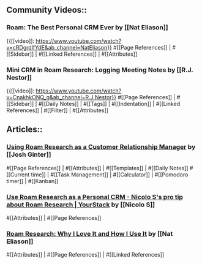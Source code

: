 ## Community Videos::

### Roam: The Best Personal CRM Ever by [[Nat Eliason]]

{{[[video]]: https://www.youtube.com/watch?v=cRDgrdlfYdE&ab_channel=NatEliason}}
#[[Page References]] | #[[Sidebar]] | #[[Linked References]] | #[[Attributes]]

### Mini CRM in Roam Research: Logging Meeting Notes by [[R.J. Nestor]]

{{[[video]]: https://www.youtube.com/watch?v=CnakhkONQ_g&ab_channel=R.J.Nestor}}
#[[Page References]] | #[[Sidebar]] | #[[Daily Notes]] | #[[Tags]] | #[[Indentation]] | #[[Linked References]] | #[[Filter]] | #[[Attributes]] 

## Articles::

### [Using Roam Research as a Customer Relationship Manager](https://thesweetsetup.com/using-roam-research-as-a-customer-relationship-manager/) by [[Josh Ginter]]

#[[Page References]] | #[[Attributes]] | #[[Templates]] | #[[Daily Notes]] #[[Current time]] | #[[Task Management]] | #[[Calculator]] | #[[Pomodoro timer]] | #[[Kanban]] 

### [Use Roam Research as a Personal CRM - Nicolo S's pro tip about Roam Research | YourStack](https://yourstack.com/pro-tips/340-use-roam-research-as-a-personal-crm) by [[Nicolo S]]

#[[Attributes]] | #[[Page References]]

### [Roam Research: Why I Love It and How I Use It](https://www.nateliason.com/blog/roam#crm) by [[Nat Eliason]]

#[[Attributes]] | #[[Page References]] | #[[Linked References]]



